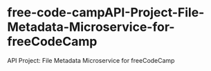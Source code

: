 # free-code-campAPI-Project-File-Metadata-Microservice-for-freeCodeCamp
API Project: File Metadata Microservice for freeCodeCamp

